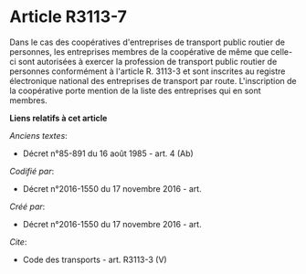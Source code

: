 # Article R3113-7

Dans le cas des coopératives d'entreprises de transport public routier de personnes, les entreprises membres de la
coopérative de même que celle-ci sont autorisées à exercer la profession de transport public routier de personnes
conformément à l'article R. 3113-3 et sont inscrites au registre électronique national des entreprises de transport par
route. L'inscription de la coopérative porte mention de la liste des entreprises qui en sont membres.

**Liens relatifs à cet article**

_Anciens textes_:

  - Décret n°85-891 du 16 août 1985 - art. 4 (Ab)

_Codifié par_:

  - Décret n°2016-1550 du 17 novembre 2016 - art.

_Créé par_:

  - Décret n°2016-1550 du 17 novembre 2016 - art.

_Cite_:

  - Code des transports - art. R3113-3 (V)
